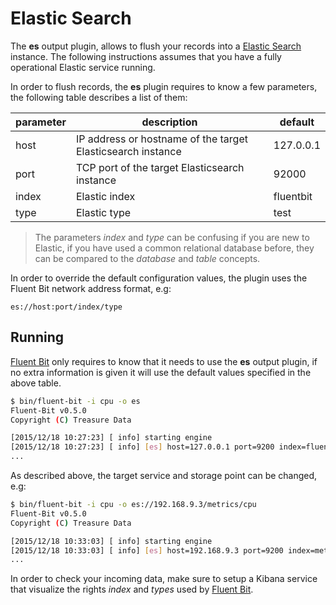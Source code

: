 # Elastic Search

The __es__ output plugin, allows to flush your records into a [Elastic Search](http://www.elastic.co) instance. The following instructions assumes that you have a fully operational Elastic service running.

In order to flush records, the __es__ plugin requires to know a few parameters, the following table describes a list of them:

| parameter   | description          | default           |
|-------------|----------------------|-------------------|
| host        | IP address or hostname of the target Elasticsearch instance | 127.0.0.1 |
| port        | TCP port of the target Elasticsearch instance | 92000 |
| index       | Elastic index | fluentbit |
| type        | Elastic type      | test      |

> The parameters _index_ and _type_ can be confusing if you are new to Elastic, if you have used a common relational database before, they can be compared to the _database_ and _table_ concepts.

In order to override the default configuration values, the plugin uses the Fluent Bit network address format, e.g:

```
es://host:port/index/type
```

## Running

[Fluent Bit](http://fluentbit.io) only requires to know that it needs to use the __es__ output plugin, if no extra information is given it will use the default values specified in the above table.

```bash
$ bin/fluent-bit -i cpu -o es
Fluent-Bit v0.5.0
Copyright (C) Treasure Data

[2015/12/18 10:27:23] [ info] starting engine
[2015/12/18 10:27:23] [ info] [es] host=127.0.0.1 port=9200 index=fluentbit type=test
...
```

As described above, the target service and storage point can be changed, e.g:

```bash
$ bin/fluent-bit -i cpu -o es://192.168.9.3/metrics/cpu
Fluent-Bit v0.5.0
Copyright (C) Treasure Data

[2015/12/18 10:33:03] [ info] starting engine
[2015/12/18 10:33:03] [ info] [es] host=192.168.9.3 port=9200 index=metrics type=cpu
...
```

In order to check your incoming data, make sure to setup a Kibana service that visualize the rights _index_ and _types_ used by [Fluent Bit](http://fluentbit.io).

